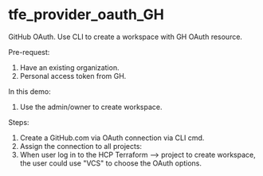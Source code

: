 # tfe_provider_oauth_GH
GitHub OAuth. Use CLI to create a workspace with GH OAuth resource. 

Pre-request: 
1. Have an existing organization. 
2. Personal access token from GH. 

In this demo: 
1. Use the admin/owner to create workspace.


Steps: 
1. Create a GitHub.com via OAuth connection via CLI cmd. 
2. Assign the connection to all projects: 
3. When user log in to the HCP Terraform --> project to create workspace, the user could use "VCS" to choose the OAuth options. 
